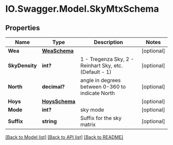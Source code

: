 # IO.Swagger.Model.SkyMtxSchema
## Properties

Name | Type | Description | Notes
------------ | ------------- | ------------- | -------------
**Wea** | [**WeaSchema**](WeaSchema.md) |  | [optional] 
**SkyDensity** | **int?** | 1 - Tregenza Sky, 2 - Reinhart Sky, etc. (Default - 1) | [optional] 
**North** | **decimal?** | angle in degrees between 0-360 to indicate North | [optional] 
**Hoys** | [**HoysSchema**](HoysSchema.md) |  | [optional] 
**Mode** | **int?** | sky mode | [optional] 
**Suffix** | **string** | Suffix for the sky matrix | [optional] 

[[Back to Model list]](../README.md#documentation-for-models) [[Back to API list]](../README.md#documentation-for-api-endpoints) [[Back to README]](../README.md)

